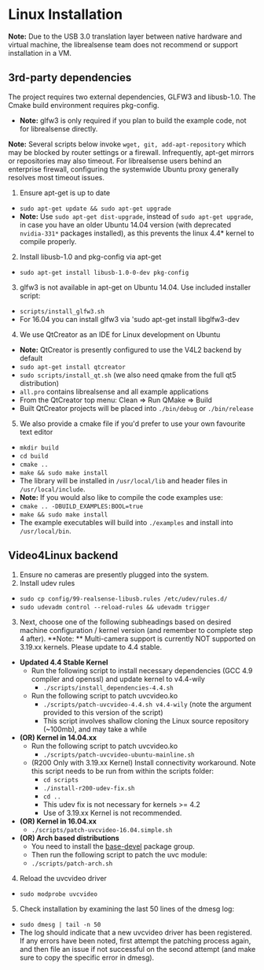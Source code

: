 # Linux Installation

**Note:** Due to the USB 3.0 translation layer between native hardware and virtual machine, the librealsense team does not recommend or support installation in a VM. 

## 3rd-party dependencies

The project requires two external dependencies, GLFW3 and libusb-1.0. The Cmake build environment requires pkg-config.
* **Note:** glfw3 is only required if you plan to build the example code, not for librealsense directly.

**Note:** Several scripts below invoke `wget, git, add-apt-repository` which may be blocked by router settings or a firewall. Infrequently, apt-get mirrors or repositories may also timeout. For librealsense users behind an enterprise firewall, configuring the systemwide Ubuntu proxy generally resolves most timeout issues.

1. Ensure apt-get is up to date
  * `sudo apt-get update && sudo apt-get upgrade`
  * **Note:** Use `sudo apt-get dist-upgrade`, instead of `sudo apt-get upgrade`, in case you have an older Ubuntu 14.04 version (with deprecated `nvidia-331*` packages installed), as this prevents the linux 4.4* kernel to compile properly.
2. Install libusb-1.0 and pkg-config via apt-get
  * `sudo apt-get install libusb-1.0-0-dev pkg-config`
3. glfw3 is not available in apt-get on Ubuntu 14.04. Use included installer script:
  * `scripts/install_glfw3.sh`
  * For 16.04 you can install glfw3 via 'sudo apt-get install libglfw3-dev
4. We use QtCreator as an IDE for Linux development on Ubuntu
  * **Note:** QtCreator is presently configured to use the V4L2 backend by default
  * `sudo apt-get install qtcreator`
  * `sudo scripts/install_qt.sh` (we also need qmake from the full qt5 distribution)
  * `all.pro` contains librealsense and all example applications
  * From the QtCreator top menu: Clean => Run QMake => Build
  * Built QtCreator projects will be placed into `./bin/debug` or `./bin/release`
5. We also provide a cmake file if you'd prefer to use your own favourite text editor
  * `mkdir build`
  * `cd build`
  * `cmake ..`
  * `make && sudo make install`
  * The library will be installed in `/usr/local/lib` and header files in `/usr/local/include`.
  * **Note:** If you would also like to compile the code examples use:
  * `cmake .. -DBUILD_EXAMPLES:BOOL=true`
  * `make && sudo make install`
  * The example executables will build into `./examples` and install into `/usr/local/bin`.

## Video4Linux backend

1. Ensure no cameras are presently plugged into the system.
2. Install udev rules
  * `sudo cp config/99-realsense-libusb.rules /etc/udev/rules.d/`
  * `sudo udevadm control --reload-rules && udevadm trigger`
3. Next, choose one of the following subheadings based on desired machine configuration / kernel version (and remember to complete step 4 after). **Note: ** Multi-camera support is currently NOT supported on 3.19.xx kernels. Please update to 4.4 stable. 
  * **Updated 4.4 Stable Kernel**
    * Run the following script to install necessary dependencies (GCC 4.9 compiler and openssl) and update kernel to v4.4-wily
      * `./scripts/install_dependencies-4.4.sh`
    * Run the following script to patch uvcvideo.ko
      * `./scripts/patch-uvcvideo-4.4.sh v4.4-wily` (note the argument provided to this version of the script)
      * This script involves shallow cloning the Linux source repository (~100mb), and may take a while
  * **(OR) Kernel in 14.04.xx**
    * Run the following script to patch uvcvideo.ko
      * `./scripts/patch-uvcvideo-ubuntu-mainline.sh`
    * (R200 Only with 3.19.xx Kernel) Install connectivity workaround. Note this script needs to be run from within the scripts folder:
      * `cd scripts` 
      * `./install-r200-udev-fix.sh`
      * `cd ..`
      * This udev fix is not necessary for kernels >= 4.2
      * Use of 3.19.xx Kernel is not recommended. 
  * **(OR) Kernel in 16.04.xx**
    * `./scripts/patch-uvcvideo-16.04.simple.sh`
  * **(OR) Arch based distributions**
    * You need to install the [base-devel](https://www.archlinux.org/groups/x86_64/base-devel/) package group. 
	* Then run the following script to patch the uvc module:
    * `./scripts/patch-arch.sh`
4. Reload the uvcvideo driver
  * `sudo modprobe uvcvideo`
5. Check installation by examining the last 50 lines of the dmesg log:
  * `sudo dmesg | tail -n 50`
  * The log should indicate that a new uvcvideo driver has been registered. If any errors have been noted, first attempt the patching process again, and then file an issue if not successful on the second attempt (and make sure to copy the specific error in dmesg). 
